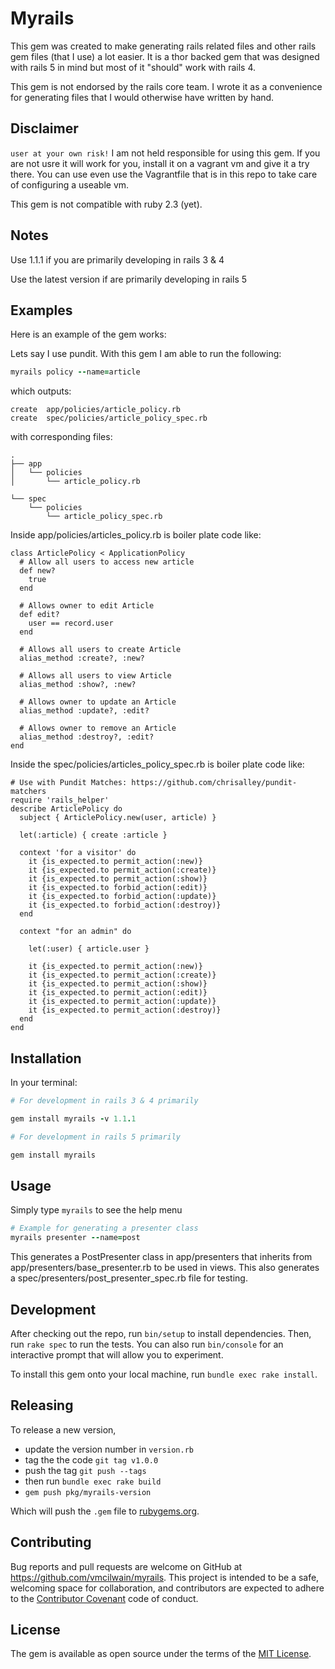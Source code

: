 # Myrails

This gem was created to make generating rails related files and other rails gem files (that I use) a lot easier. It is a thor backed gem that was designed with rails 5 in mind but most of it "should" work with rails 4.

This gem is not endorsed by the rails core team. I wrote it as a convenience for generating files that I would otherwise have written by hand.

## Disclaimer

`user at your own risk!` I am not held responsible for using this gem. If you are not usre it will work for you, install it on a vagrant vm and give it a try there. You can use even use the Vagrantfile that is in this repo to take care of configuring a useable vm.

This gem is not compatible with ruby 2.3 (yet).

## Notes

Use 1.1.1 if you are primarily developing in rails 3 & 4

Use the latest version if are primarily developing in rails 5

## Examples

Here is an example of the gem works:

Lets say I use pundit. With this gem I am able to run the following:

```ruby
myrails policy --name=article
```

which outputs:

```
create  app/policies/article_policy.rb
create  spec/policies/article_policy_spec.rb
```

with corresponding files:

```
.
├── app
│   └── policies
│       └── article_policy.rb

└── spec
    └── policies
        └── article_policy_spec.rb
```

Inside app/policies/articles_policy.rb is boiler plate code like:

```
class ArticlePolicy < ApplicationPolicy
  # Allow all users to access new article
  def new?
    true
  end

  # Allows owner to edit Article
  def edit?
    user == record.user
  end

  # Allows all users to create Article
  alias_method :create?, :new?

  # Allows all users to view Article
  alias_method :show?, :new?

  # Allows owner to update an Article
  alias_method :update?, :edit?

  # Allows owner to remove an Article
  alias_method :destroy?, :edit?
end
```

Inside the spec/policies/articles_policy_spec.rb is boiler plate code like:

```
# Use with Pundit Matches: https://github.com/chrisalley/pundit-matchers
require 'rails_helper'
describe ArticlePolicy do
  subject { ArticlePolicy.new(user, article) }

  let(:article) { create :article }

  context 'for a visitor' do
    it {is_expected.to permit_action(:new)}
    it {is_expected.to permit_action(:create)}
    it {is_expected.to permit_action(:show)}
    it {is_expected.to forbid_action(:edit)}
    it {is_expected.to forbid_action(:update)}
    it {is_expected.to forbid_action(:destroy)}
  end

  context "for an admin" do

    let(:user) { article.user }

    it {is_expected.to permit_action(:new)}
    it {is_expected.to permit_action(:create)}
    it {is_expected.to permit_action(:show)}
    it {is_expected.to permit_action(:edit)}
    it {is_expected.to permit_action(:update)}
    it {is_expected.to permit_action(:destroy)}
  end
end
```

## Installation

In your terminal:

```ruby
# For development in rails 3 & 4 primarily

gem install myrails -v 1.1.1

# For development in rails 5 primarily

gem install myrails
```

## Usage

Simply type `myrails` to see the help menu

```ruby
# Example for generating a presenter class
myrails presenter --name=post
```
This generates a PostPresenter class in app/presenters that inherits from app/presenters/base_presenter.rb to be used in views. This also generates a spec/presenters/post_presenter_spec.rb file for testing.

## Development

After checking out the repo, run `bin/setup` to install dependencies. Then, run `rake spec` to run the tests. You can also run `bin/console` for an interactive prompt that will allow you to experiment.

To install this gem onto your local machine, run `bundle exec rake install`.

## Releasing
To release a new version,
* update the version number in `version.rb`
* tag the the code `git tag v1.0.0`
* push the tag `git push --tags`
* then run `bundle exec rake build`
* `gem push pkg/myrails-version`

Which will push the `.gem` file to [rubygems.org](https://rubygems.org).

## Contributing

Bug reports and pull requests are welcome on GitHub at https://github.com/vmcilwain/myrails. This project is intended to be a safe, welcoming space for collaboration, and contributors are expected to adhere to the [Contributor Covenant](http://contributor-covenant.org) code of conduct.


## License

The gem is available as open source under the terms of the [MIT License](http://opensource.org/licenses/MIT).
